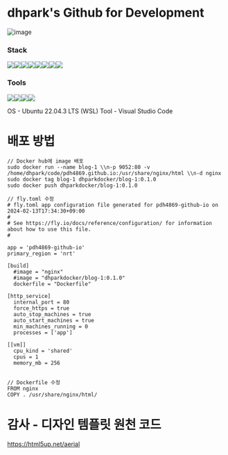 # dhpark's Github for Development
![image](https://github.com/pdh4869/pdh4869.github.io/assets/76561901/7332fca7-ccbe-4420-bb50-5b58fbcf8d4b)

### Stack
<img src="https://img.shields.io/badge/python-3776AB?style=flat&logo=python&logoColor=white"><img src="https://img.shields.io/badge/html5-E34F26?style=flat&logo=html5&logoColor=white"><img src="https://img.shields.io/badge/css-1572B6?style=flat&logo=css3&logoColor=white"><img src="https://img.shields.io/badge/javascript-F7DF1E?style=flat&logo=javascript&logoColor=black"><img src="https://img.shields.io/badge/mariaDB-003545?style=flat&logo=mariaDB&logoColor=white"><img src="https://img.shields.io/badge/spring-6DB33F?style=flat&logo=spring&logoColor=white"><img src="https://img.shields.io/badge/springboot-6DB33F?style=flat&logo=springboot&logoColor=white"><img src="https://img.shields.io/badge/linux-FCC624?style=flat&logo=linux&logoColor=black">

### Tools
<img src="https://img.shields.io/badge/Visual%20Studio%20Code-007ACC?style=flat&logo=Visual%20Studio%20Code&logoColor=white"/><img src="https://img.shields.io/badge/Anaconda-44A833?style=flat&logo=Anaconda&logoColor=white"/><img src="https://img.shields.io/badge/Eclipse%20IDE-2C2255?style=flat&logo=Eclipse%20IDE&logoColor=white"/><img src="https://img.shields.io/badge/Vmware-607078?style=flat&logo=Vmware&logoColor=white"/>


OS - Ubuntu 22.04.3 LTS (WSL)
Tool - Visual Studio Code

# 배포 방법
```
// Docker hub에 image 배포 
sudo docker run --name blog-1 \\n-p 9052:80 -v /home/dhpark/code/pdh4869.github.io:/usr/share/nginx/html \\n-d nginx
sudo docker tag blog-1 dhparkdocker/blog-1:0.1.0
sudo docker push dhparkdocker/blog-1:0.1.0

// fly.toml 수정
# fly.toml app configuration file generated for pdh4869-github-io on 2024-02-13T17:34:30+09:00
#
# See https://fly.io/docs/reference/configuration/ for information about how to use this file.
#

app = 'pdh4869-github-io'
primary_region = 'nrt'

[build]
  #image = "nginx"
  #image = "dhparkdocker/blog-1:0.1.0"
  dockerfile = "Dockerfile"

[http_service]
  internal_port = 80
  force_https = true
  auto_stop_machines = true
  auto_start_machines = true
  min_machines_running = 0
  processes = ['app']

[[vm]]
  cpu_kind = 'shared'
  cpus = 1
  memory_mb = 256


// Dockerfile 수정
FROM nginx
COPY . /usr/share/nginx/html/

```

# 감사 - 디자인 템플릿 원천 코드
https://html5up.net/aerial
